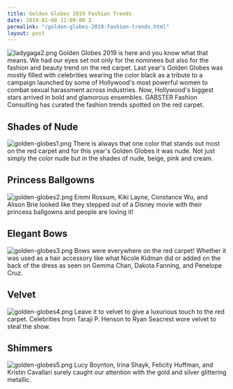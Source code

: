 ```yaml
---
title: Golden Globes 2019 Fashion Trends
date: 2019-01-08 11:09:00 Z
permalink: "/golden-globes-2019-fashion-trends.html"
layout: post
---
```


![ladygaga2.png](/uploads/ladygaga2.png)
Golden Globes 2019 is here and you know what that means. We had our eyes set not only for the nominees but also for the fashion and beauty trend on the red carpet. Last year's Golden Globes was mostly filled with celebrities wearing the color black as a tribute to a campaign launched by some of Hollywood's most powerful women to combat sexual harassment across industries. Now, Hollywood's biggest stars arrived in bold and glamorous ensembles. GABSTER Fashion Consulting has curated the fashion trends spotted on the red carpet.

## Shades of Nude
![golden-globes1.png](/uploads/golden-globes1.png)
There is always that one color that stands out most on the red carpet and for this year's Golden Globes it was nude. Not just simply the color nude but in the shades of nude, beige, pink and cream.

## Princess Ballgowns
![golden-globes2.png](/uploads/golden-globes2.png)
Emmi Rossum, Kiki Layne, Constance Wu, and Alison Brie looked like they stepped out of a Disney movie with their princess ballgowns and people are loving it!

## Elegant Bows
![golden-globes3.png](/uploads/golden-globes3.png)
Bows were everywhere on the red carpet! Whether it was used as a hair accessory like what Nicole Kidman did or added on the back of the dress as seen on Gemma Chan, Dakota Fanning, and Penelope Cruz.

## Velvet 
![golden-globes4.png](/uploads/golden-globes4.png)
Leave it to velvet to give a luxurious touch to the red carpet. Celebrities from Taraji P. Henson to Ryan Seacrest wore velvet to steal the show. 

## Shimmers 
![golden-globes5.png](/uploads/golden-globes5.png)
Lucy Boynton, Irina Shayk, Felicity Huffman, and Kristin Cavallari surely caught our attention with the gold and silver glittering metallic. 
